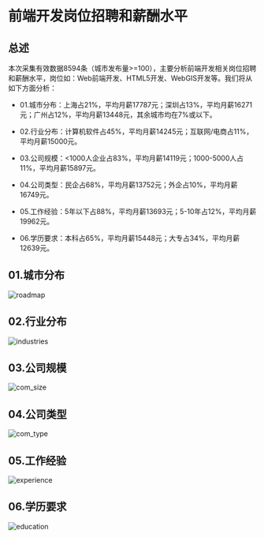 # 前端开发岗位招聘和薪酬水平

## 总述

本次采集有效数据8594条（城市发布量\>=100），主要分析前端开发相关岗位招聘和薪酬水平，岗位如：Web前端开发、HTML5开发、WebGIS开发等。我们将从如下方面分析：

-   01.城市分布：上海占21%，平均月薪17787元；深圳占13%，平均月薪16271元；广州占12%，平均月薪13448元，其余城市均在7%或以下。

-   02.行业分布：计算机软件占45%，平均月薪14245元；互联网/电商占11%，平均月薪15000元。

-   03.公司规模：\<1000人企业占83%，平均月薪14119元；1000-5000人占11%，平均月薪15897元。

-   04.公司类型：民企占68%，平均月薪13752元；外企占10%，平均月薪16749元。

-   05.工作经验：5年以下占88%，平均月薪13693元；5-10年占12%，平均月薪19962元。

-   06.学历要求：本科占65%，平均月薪15448元；大专占34%，平均月薪12639元。

## 01.城市分布

![roadmap](PIC24/Rplot01_roadmap.png)

## 02.行业分布

![industries](PIC24/Rplot02_industries.png)

## 03.公司规模

![com_size](PIC24/Rplot03_com_size.png)

## 04.公司类型

![com_type](PIC24/Rplot04_com_type.png)

## 05.工作经验

![experience](PIC24/Rplot05_experience.png)

## 06.学历要求

![education](PIC24/Rplot06_education.png)
